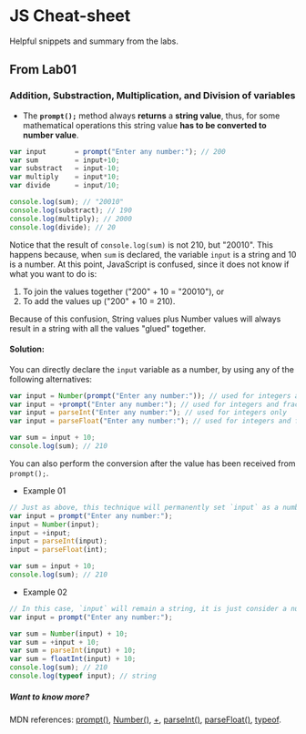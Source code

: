 # JS Cheat-sheet
Helpful snippets and summary from the labs.

## From Lab01
### Addition, Substraction, Multiplication, and Division of variables
- The **`prompt();`** method always **returns** a **string value**, thus, for some mathematical operations this string value **has to be converted to number value**.

```js
var input       = prompt("Enter any number:"); // 200
var sum         = input+10;
var substract   = input-10;
var multiply    = input*10;
var divide      = input/10;

console.log(sum); // "20010"
console.log(substract); // 190
console.log(multiply); // 2000
console.log(divide); // 20
```
Notice that the result of `console.log(sum)` is not 210, but "20010". This happens because, when `sum` is declared, the variable `input` is a string and 10 is a number. At this point, JavaScript is confused, since it does not know if what you want to do is:
1.  To join the values together (&quot;200&quot; + 10 = &quot;20010&quot;), or
1.  To add the values up (&quot;200&quot; + 10 = 210).

Because of this confusion, String values plus Number values will always result in a string with all the values &quot;glued&quot; together.

#### Solution:
You can directly declare the `input` variable as a number, by using any of the following alternatives:
```js
var input = Number(prompt("Enter any number:")); // used for integers and fractional numbers
var input = +prompt("Enter any number:"); // used for integers and fractional numbers
var input = parseInt("Enter any number:"); // used for integers only
var input = parseFloat("Enter any number:"); // used for integers and fractional numbers

var sum = input + 10;
console.log(sum); // 210
```
You can also perform the conversion after the value has been received from `prompt();`.
- Example 01
```js
// Just as above, this technique will permanently set `input` as a number.
var input = prompt("Enter any number:");
input = Number(input);
input = +input;
input = parseInt(input);
input = parseFloat(int);

var sum = input + 10;
console.log(sum); // 210
```
- Example 02
```js
// In this case, `input` will remain a string, it is just consider a number for this particular operation.
var input = prompt("Enter any number:");

var sum = Number(input) + 10;
var sum = +input + 10;
var sum = parseInt(input) + 10;
var sum = floatInt(input) + 10;
console.log(sum); // 210
console.log(typeof input); // string
```

##### Want to know more?
 MDN references: [prompt()](https://developer.mozilla.org/en-US/docs/Web/API/Window/prompt), [Number()](https://developer.mozilla.org/en-US/docs/Web/JavaScript/Reference/Global_Objects/Number), [+](https://developer.mozilla.org/en-US/docs/Web/JavaScript/Reference/Operators/Arithmetic_Operators#Unary_plus_%28%29), [parseInt()](https://developer.mozilla.org/en-US/docs/Web/JavaScript/Reference/Global_Objects/parseInt), [parseFloat()](https://developer.mozilla.org/en-US/docs/Web/JavaScript/Reference/Global_Objects/parseFloat), [typeof](https://developer.mozilla.org/en-US/docs/Web/JavaScript/Reference/Operators/typeof).
